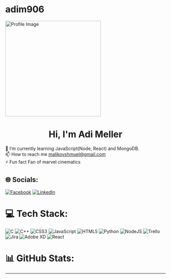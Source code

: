 # adim906

<img src="images/Default_Explore_the_endless_possibilities_of_coding_with_a_cre_2.jpg" alt="Profile Image" width="300">

<h1 align="center">Hi, I'm Adi Meller</h1>

🌱 I’m currently learning JavaScript(Node, React) and MongoDB.<br>📫 How to reach me malikovshmuel@gmail.com<br>⚡ Fun fact Fan of marvel cinematics

## 🌐 Socials:
[![Facebook](https://img.shields.io/badge/Facebook-%231877F2.svg?logo=Facebook&logoColor=white)](https://facebook.com/sshmoel) [![LinkedIn](https://img.shields.io/badge/LinkedIn-%230077B5.svg?logo=linkedin&logoColor=white)](https://linkedin.com/in/shmuel-malikov) 

# 💻 Tech Stack:
![C](https://img.shields.io/badge/c-%2300599C.svg?style=for-the-badge&logo=c&logoColor=white) ![C++](https://img.shields.io/badge/c++-%2300599C.svg?style=for-the-badge&logo=c%2B%2B&logoColor=white) ![CSS3](https://img.shields.io/badge/css3-%231572B6.svg?style=for-the-badge&logo=css3&logoColor=white) ![JavaScript](https://img.shields.io/badge/javascript-%23323330.svg?style=for-the-badge&logo=javascript&logoColor=%23F7DF1E) ![HTML5](https://img.shields.io/badge/html5-%23E34F26.svg?style=for-the-badge&logo=html5&logoColor=white) ![Python](https://img.shields.io/badge/python-3670A0?style=for-the-badge&logo=python&logoColor=ffdd54) ![NodeJS](https://img.shields.io/badge/node.js-6DA55F?style=for-the-badge&logo=node.js&logoColor=white) ![Trello](https://img.shields.io/badge/Trello-%23026AA7.svg?style=for-the-badge&logo=Trello&logoColor=white) ![Jira](https://img.shields.io/badge/jira-%230A0FFF.svg?style=for-the-badge&logo=jira&logoColor=white) ![Adobe XD](https://img.shields.io/badge/Adobe%20XD-470137?style=for-the-badge&logo=Adobe%20XD&logoColor=#FF61F6) ![React](https://img.shields.io/badge/react-%2320232a.svg?style=for-the-badge&logo=react&logoColor=%2361DAFB)
# 📊 GitHub Stats:


---

